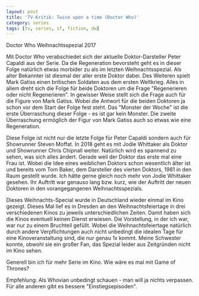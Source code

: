 ```yaml
---
layout: post
title: 'TV-Kritik: Twice upon a time (Doctor Who)'
category: series
tags: [tv, series, sf, fiction, dw]
---
```


Doctor Who Weihnachtsspezial 2017

Mit Doctor Who verabschiedet sich der aktuelle Doktor-Darsteller Peter Capaldi aus der Serie. Da die Regeneration bevorsteht geht es in dieser Folge natürlich etwas morbider zu als im letzten Weihnachtsspezial. Als alter Bekannter ist diesmal der aller erste Doktor dabei. Des Weiteren spielt Mark Gatiss einen britischen Soldaten aus dem ersten Weltkrieg. Alles in allem dreht sich die Folge für beide Doktoren um die Frage "Regenerieren oder nicht Regenerieren". In gewisser Weise stellt sich die Frage auch für die Figure von Mark Gatiss. Wobei die Antwort für die beiden Doktoren ja schon vor dem Start der Folge fest steht. Das "Monster der Woche" ist die erste Überraschung dieser Folge - es ist gar kein Monster. Die zweite Überraschung ermöglich der Figur von Mark Gatiss auch so etwas wie eine Regeneration.

Diese Folge ist nicht nur die letzte Folge für Peter Capaldi sondern auch für Showrunner Steven Moffat. In 2018 geht es mit Jodie Whittaker als Doktor und Showrunner Chris Chipnall weiter. Natürlich wird es spannend zu sehen, was sich alles ändert. Gerade weil der Doktor das erste mal eine Frau ist. Wobei die Idee eines weiblichen Doktors schon wesentlich älter ist und bereits vom Tom Baker, dem Darsteller des vierten Doktors, 1981 in den Raum gestellt wurde. Ich hätte gerne gleich noch mehr von Jodie Whittaker gesehen. Ihr Auftritt war genauso lang bzw. kurz, wie der Auftritt der neuen Doktoren in den vorangegangenen Weihnachtsspezials.

Dieses Weihnachts-Special wurde in Deutschland wieder einmal im Kino gezeigt. Dieses Mal lief es in Dresden an den Weihnachtsfeiertage in drei verschiedenen Kinos zu jeweils unterschiedlichen Zeiten. Damit haben sich die Kinos eventuell keinen Dienst erwiesen. Die Vorstellung, in der ich war, war nur zu einem Bruchteil gefüllt. Wobei die Weihnachtsfeiertage natürlich durch andere Verpflichtungen auch nicht unbedingt die idealen Tage für eine Kinoveranstaltung sind, die nur genau 1x kommt. Meine Schwester konnte, obwohl sie ein großer Fan, das Spezial leider aus Zeitgründen nicht im Kino sehen.

Generell bin ich für mehr Serie im Kino. Wie wäre es mal mit Game of Thrones?

Empfehlung: Als Whovian unbedingt schauen - man will ja nichts verpassen. Für alle anderen gibt es bessere "Einstiegsepisoden".